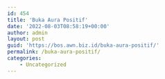 ```yaml
---
id: 454
title: 'Buka Aura Positif'
date: '2022-08-03T08:58:19+00:00'
author: admin
layout: post
guid: 'https://bos.awn.biz.id/buka-aura-positif/'
permalink: /buka-aura-positif/
categories:
    - Uncategorized
---
```


